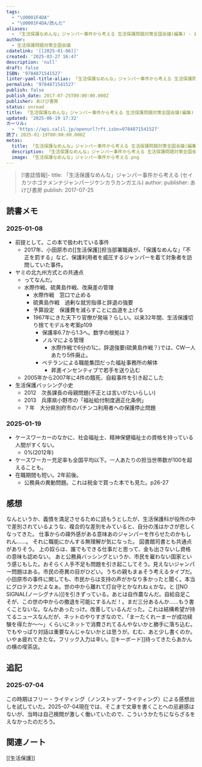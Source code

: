 ```yaml
---
tags:
  - "\U0001F4DA"
  - "\U0001F4DA/読んだ"
aliases:
  - 「生活保護なめんな」ジャンパー事件から考える 生活保護問題対策全国会議(編集) - あけび書房
author:
  - 生活保護問題対策全国会議
cdatelink: '[[2025-01-06]]'
created: '2025-03-27 16:47'
description: 'null'
draft: false
ISBN: '9784871541527'
linter-yaml-title-alias: 「生活保護なめんな」ジャンパー事件から考える 生活保護問題対策全国会議(編集) - あけび書房
permalink: '9784871541527'
publish: false
publish_date: 2017-07-25T00:00:00.000Z
publisher: あけび書房
status: unread
title: 「生活保護なめんな」ジャンパー事件から考える 生活保護問題対策全国会議(編集) - あけび書房
updated: '2025-06-19 17:32'
カーリル:
  - 'https://api.calil.jp/openurl?rft.isbn=9784871541527'
読了: 2025-01-19T00:00:00.000Z
metas:
  title: 「生活保護なめんな」ジャンパー事件から考える 生活保護問題対策全国会議(編集) - あけび書房
  description: 「生活保護なめんな」ジャンパー事件から考える 生活保護問題対策全国会議(編集) - あけび書房についてのページです。
  image: 「生活保護なめんな」ジャンパー事件から考える.png
---
```

>[!書誌情報]-
>title: 「生活保護なめんな」ジャンパー事件から考える (セイカツホゴナメンナジャンパージケンカラカンガエル)
>author: 
>publisher: あけび書房
>publish: 2017-07-25




## 読書メモ
### 2025-01-08
- 前提として。この本で扱われている事件
	- 2017年、小田原市の[[生活保護]]担当部署職員が、「保護なめんな」「不正を罰する」など、保護利用者を威圧するジャンパーを着て対象者を訪問していた事件。
- ヤミの北九州方式との共通点
	- ってなんだ。
	- 水際作戦、硫黄島作戦、改廃差の管理
		- 水際作戦　窓口で止める
		- 硫黄島作戦　過剰な就労指導と辞退の強要
		- 予算設定　保護費を減らすことに血道を上げる
		- 1967年にきた天下り官僚が発端？らしい。以来32年間、生活保護切り捨てモデルを考案p109
			- 保護率6.7から1.3へ。数字の根拠は？
			- ノルマによる管理
				- 水際作戦で6分の1に。辞退強要(硫黄島作戦？)では、CW一人あたり5件廃止。
			- ベテランによる職能集団だった福祉事務所の解体
				- 昇進インセンティブで若手を送り込む
	- 2005年から2007年に4件の餓死、自殺事件を引き起こした
- 生活保護バッシング小史
	- 2012　次長課長の母親問題(不正とは言いがたいらしい)
	- 2013　兵庫県小野市の「福祉給付制度適正化条例」
	- ？年　大分県別府市のパチンコ利用者への保護停止問題
### 2025-01-19
- ケースワーカーのなかに、社会福祉士、精神保健福祉士の資格を持っている人間がすくない。
	- 0%(2012年)
- ケースワーカー充足率も全国平均以下。一人あたりの担当世帯数が100を超えることも。
- 在職期間も短い。2年前後。
	- 公務員の異動問題。これは税金で買った本でも見た。p26-27
## 感想
なんというか、義憤を満足させるために読もうとしたが、生活保護科が役所の中で差別されているような、複合的な差別をみていると、自分の浅はかさが悲しくなってきた。
仕事からの疎外感がある意味あのジャンパーを作らせたのかもしれん……。
それに職能にかんする無理解が気になった。
図書館司書とも共通点がありそう。
上の奴らは、誰でもできる仕事だと思って、金も出さないし資格の意味も認めない。
あと公務員バッシングというか、市民を雇わない国家という感じもした。おそらく人手不足も問題を引き起こしてそう。見えないジャンパー問題はある。市民の奇異の目がひどい。うちの親もまぁそう考えるタイプだ。小田原市の事件に関しても、市民からは支持の声がかなり多かったと聞く。本当にグロテスクだよなぁ。世の中から離れて灯台守とかなれねぇかな。と [[NO SIGNAL(ノーシグナル)]]を引きずっている。あとは自作農なんだ。自給自足こそが、この世の中からの撤退を可能にするんだ！。まだ三分あるんか……もう書くことないな。なんかあったっけ。改善しているんだった。これは結構希望が持てるニュースなんだが、ネットのやりすぎなので、「まーたくれーまーが成功経験を得たか〜〜」くらいにネットで消費されてるんやないかと勝手に落ち込む。でもやっぱり対話は重要なんじゃないかとは思うが。むむ、あと少し書くのか。いやぁ疲れてきたな。フリック入力は辛い。[[キーボード]]持ってきたらあかんの横の喫茶店。
## 追記
### 2025-07-04
この時期はフリー・ライティング（ノンストップ・ライティング）による感想出しを試していた。2025-07-04現在では、そこまで文章を書くことへの忌避感はないが、当時は自己検閲が激しく働いていたので、こういうかたちにならざるをえなかったのだろう。
## 関連ノート
[[生活保護]]
